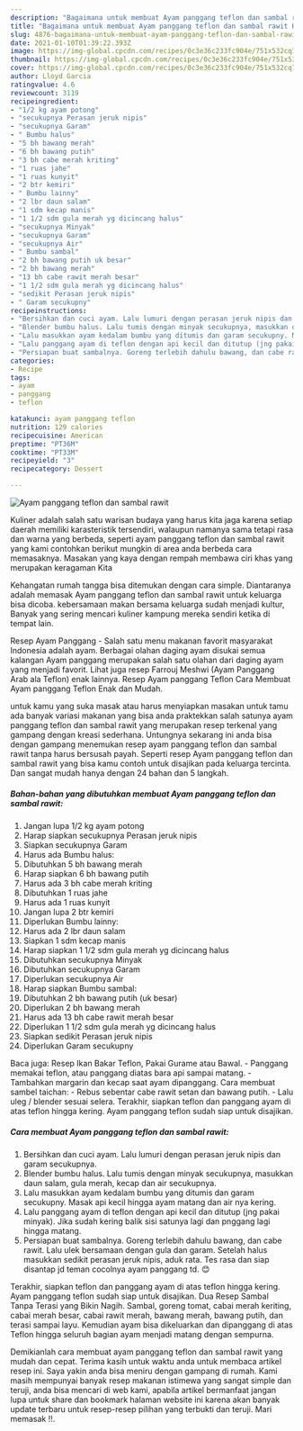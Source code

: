 ```yaml
---
description: "Bagaimana untuk membuat Ayam panggang teflon dan sambal rawit Homemade"
title: "Bagaimana untuk membuat Ayam panggang teflon dan sambal rawit Homemade"
slug: 4876-bagaimana-untuk-membuat-ayam-panggang-teflon-dan-sambal-rawit-homemade
date: 2021-01-10T01:39:22.393Z
image: https://img-global.cpcdn.com/recipes/0c3e36c233fc904e/751x532cq70/ayam-panggang-teflon-dan-sambal-rawit-foto-resep-utama.jpg
thumbnail: https://img-global.cpcdn.com/recipes/0c3e36c233fc904e/751x532cq70/ayam-panggang-teflon-dan-sambal-rawit-foto-resep-utama.jpg
cover: https://img-global.cpcdn.com/recipes/0c3e36c233fc904e/751x532cq70/ayam-panggang-teflon-dan-sambal-rawit-foto-resep-utama.jpg
author: Lloyd Garcia
ratingvalue: 4.6
reviewcount: 3119
recipeingredient:
- "1/2 kg ayam potong"
- "secukupnya Perasan jeruk nipis"
- "secukupnya Garam"
- " Bumbu halus"
- "5 bh bawang merah"
- "6 bh bawang putih"
- "3 bh cabe merah kriting"
- "1 ruas jahe"
- "1 ruas kunyit"
- "2 btr kemiri"
- " Bumbu lainny"
- "2 lbr daun salam"
- "1 sdm kecap manis"
- "1 1/2 sdm gula merah yg dicincang halus"
- "secukupnya Minyak"
- "secukupnya Garam"
- "secukupnya Air"
- " Bumbu sambal"
- "2 bh bawang putih uk besar"
- "2 bh bawang merah"
- "13 bh cabe rawit merah besar"
- "1 1/2 sdm gula merah yg dicincang halus"
- "sedikit Perasan jeruk nipis"
- " Garam secukupny"
recipeinstructions:
- "Bersihkan dan cuci ayam. Lalu lumuri dengan perasan jeruk nipis dan garam secukupnya."
- "Blender bumbu halus. Lalu tumis dengan minyak secukupnya, masukkan daun salam, gula merah, kecap dan air secukupnya."
- "Lalu masukkan ayam kedalam bumbu yang ditumis dan garam secukupny. Masak api kecil hingga ayam matang dan air nya kering."
- "Lalu panggang ayam di teflon dengan api kecil dan ditutup (jng pakai minyak). Jika sudah kering balik sisi satunya lagi dan pnggang lagi hingga matang."
- "Persiapan buat sambalnya. Goreng terlebih dahulu bawang, dan cabe rawit. Lalu ulek bersamaan dengan gula dan garam. Setelah halus masukkan sedikit perasan jeruk nipis, aduk rata. Tes rasa dan siap disantap jd teman cocolnya ayam panggang td. 😊"
categories:
- Recipe
tags:
- ayam
- panggang
- teflon

katakunci: ayam panggang teflon 
nutrition: 129 calories
recipecuisine: American
preptime: "PT36M"
cooktime: "PT33M"
recipeyield: "3"
recipecategory: Dessert

---
```



![Ayam panggang teflon dan sambal rawit](https://img-global.cpcdn.com/recipes/0c3e36c233fc904e/751x532cq70/ayam-panggang-teflon-dan-sambal-rawit-foto-resep-utama.jpg)

Kuliner adalah salah satu warisan budaya yang harus kita jaga karena setiap daerah memiliki karasteristik tersendiri, walaupun namanya sama tetapi rasa dan warna yang berbeda, seperti ayam panggang teflon dan sambal rawit yang kami contohkan berikut mungkin di area anda berbeda cara memasaknya. Masakan yang kaya dengan rempah membawa ciri khas yang merupakan keragaman Kita

Kehangatan rumah tangga bisa ditemukan dengan cara simple. Diantaranya adalah memasak Ayam panggang teflon dan sambal rawit untuk keluarga bisa dicoba. kebersamaan makan bersama keluarga sudah menjadi kultur, Banyak yang sering mencari kuliner kampung mereka sendiri ketika di tempat lain.

Resep Ayam Panggang - Salah satu menu makanan favorit masyarakat Indonesia adalah ayam. Berbagai olahan daging ayam disukai semua kalangan Ayam panggang merupakan salah satu olahan dari daging ayam yang menjadi favorit. Lihat juga resep Farrouj Meshwi (Ayam Panggang Arab ala Teflon) enak lainnya. Resep Ayam panggang Teflon Cara Membuat Ayam panggang Teflon Enak dan Mudah.

untuk kamu yang suka masak atau harus menyiapkan masakan untuk tamu ada banyak variasi makanan yang bisa anda praktekkan salah satunya ayam panggang teflon dan sambal rawit yang merupakan resep terkenal yang gampang dengan kreasi sederhana. Untungnya sekarang ini anda bisa dengan gampang menemukan resep ayam panggang teflon dan sambal rawit tanpa harus bersusah payah.
Seperti resep Ayam panggang teflon dan sambal rawit yang bisa kamu contoh untuk disajikan pada keluarga tercinta. Dan sangat mudah hanya dengan 24 bahan dan 5 langkah.


<!--inarticleads1-->

##### Bahan-bahan yang dibutuhkan membuat Ayam panggang teflon dan sambal rawit:

1. Jangan lupa 1/2 kg ayam potong
1. Harap siapkan secukupnya Perasan jeruk nipis
1. Siapkan secukupnya Garam
1. Harus ada  Bumbu halus:
1. Dibutuhkan 5 bh bawang merah
1. Harap siapkan 6 bh bawang putih
1. Harus ada 3 bh cabe merah kriting
1. Dibutuhkan 1 ruas jahe
1. Harus ada 1 ruas kunyit
1. Jangan lupa 2 btr kemiri
1. Diperlukan  Bumbu lainny:
1. Harus ada 2 lbr daun salam
1. Siapkan 1 sdm kecap manis
1. Harap siapkan 1 1/2 sdm gula merah yg dicincang halus
1. Dibutuhkan secukupnya Minyak
1. Dibutuhkan secukupnya Garam
1. Diperlukan secukupnya Air
1. Harap siapkan  Bumbu sambal:
1. Dibutuhkan 2 bh bawang putih (uk besar)
1. Diperlukan 2 bh bawang merah
1. Harus ada 13 bh cabe rawit merah besar
1. Diperlukan 1 1/2 sdm gula merah yg dicincang halus
1. Siapkan sedikit Perasan jeruk nipis
1. Diperlukan  Garam secukupny


Baca juga: Resep Ikan Bakar Teflon, Pakai Gurame atau Bawal. - Panggang memakai teflon, atau panggang diatas bara api sampai matang. - Tambahkan margarin dan kecap saat ayam dipanggang. Cara membuat sambel taichan: - Rebus sebentar cabe rawit setan dan bawang putih. - Lalu uleg / blender sesuai selera. Terakhir, siapkan teflon dan panggang ayam di atas teflon hingga kering. Ayam panggang teflon sudah siap untuk disajikan. 

<!--inarticleads2-->

##### Cara membuat  Ayam panggang teflon dan sambal rawit:

1. Bersihkan dan cuci ayam. Lalu lumuri dengan perasan jeruk nipis dan garam secukupnya.
1. Blender bumbu halus. Lalu tumis dengan minyak secukupnya, masukkan daun salam, gula merah, kecap dan air secukupnya.
1. Lalu masukkan ayam kedalam bumbu yang ditumis dan garam secukupny. Masak api kecil hingga ayam matang dan air nya kering.
1. Lalu panggang ayam di teflon dengan api kecil dan ditutup (jng pakai minyak). Jika sudah kering balik sisi satunya lagi dan pnggang lagi hingga matang.
1. Persiapan buat sambalnya. Goreng terlebih dahulu bawang, dan cabe rawit. Lalu ulek bersamaan dengan gula dan garam. Setelah halus masukkan sedikit perasan jeruk nipis, aduk rata. Tes rasa dan siap disantap jd teman cocolnya ayam panggang td. 😊


Terakhir, siapkan teflon dan panggang ayam di atas teflon hingga kering. Ayam panggang teflon sudah siap untuk disajikan. Dua Resep Sambal Tanpa Terasi yang Bikin Nagih. Sambal, goreng tomat, cabai merah keriting, cabai merah besar, cabai rawit merah, bawang merah, bawang putih, dan terasi sampai layu. Kemudian ayam bisa dikeluarkan dan dipanggang di atas Teflon hingga seluruh bagian ayam menjadi matang dengan sempurna. 

Demikianlah cara membuat ayam panggang teflon dan sambal rawit yang mudah dan cepat. Terima kasih untuk waktu anda untuk membaca artikel resep ini. Saya yakin anda bisa meniru dengan gampang di rumah. Kami masih mempunyai banyak resep makanan istimewa yang sangat simple dan teruji, anda bisa mencari di web kami, apabila artikel bermanfaat jangan lupa untuk share dan bookmark halaman website ini karena akan banyak update terbaru untuk resep-resep pilihan yang terbukti dan teruji. Mari memasak !!. 
